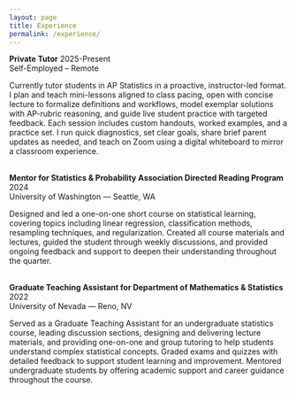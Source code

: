 ```yaml
---
layout: page
title: Experience
permalink: /experience/
---
```

**Private Tutor** 2025-Present<br>
Self-Employed – Remote 

Currently tutor students in AP Statistics in a proactive, instructor-led format. I plan and teach mini-lessons aligned to class pacing, open with concise lecture to formalize definitions and workflows, model exemplar solutions with AP-rubric reasoning, and guide live student practice with targeted feedback. Each session includes custom handouts, worked examples, and a practice set. I run quick diagnostics, set clear goals, share brief parent updates as needed, and teach on Zoom using a digital whiteboard to mirror a classroom experience.
<br><br>


**Mentor for Statistics & Probability Association Directed Reading Program** 2024<br>
University of Washington — Seattle, WA

Designed and led a one-on-one short course on statistical learning, covering topics including linear regression, classification methods, resampling techniques, and regularization. Created all course materials and lectures, guided the student through weekly discussions, and provided ongoing feedback and support to deepen their understanding throughout the quarter.
<br><br>


**Graduate Teaching Assistant for Department of Mathematics & Statistics** 2022<br>
University of Nevada — Reno, NV

Served as a Graduate Teaching Assistant for an undergraduate statistics course, leading discussion sections, designing and delivering lecture materials, and providing one-on-one and group tutoring to help students understand complex statistical concepts. Graded exams and quizzes with detailed feedback to support student learning and improvement. Mentored undergraduate students by offering academic support and career guidance throughout the course.


